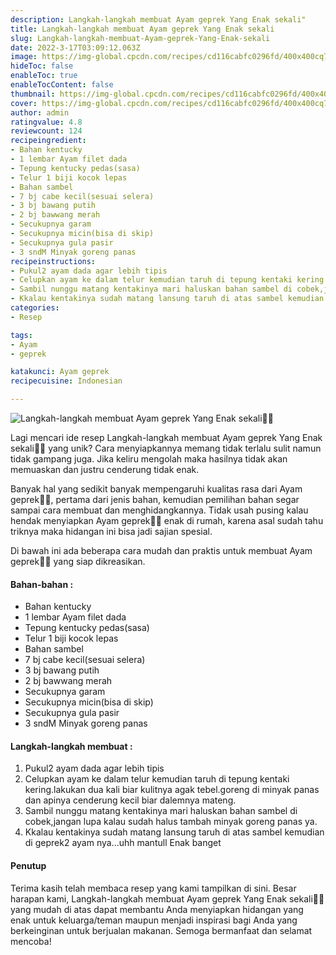 ```yaml
---
description: Langkah-langkah membuat Ayam geprek Yang Enak sekali"
title: Langkah-langkah membuat Ayam geprek Yang Enak sekali
slug: Langkah-langkah-membuat-Ayam-geprek-Yang-Enak-sekali
date: 2022-3-17T03:09:12.063Z
image: https://img-global.cpcdn.com/recipes/cd116cabfc0296fd/400x400cq70/photo.jpg
hideToc: false
enableToc: true
enableTocContent: false
thumbnail: https://img-global.cpcdn.com/recipes/cd116cabfc0296fd/400x400cq70/photo.jpg
cover: https://img-global.cpcdn.com/recipes/cd116cabfc0296fd/400x400cq70/photo.jpg
author: admin
ratingvalue: 4.8
reviewcount: 124
recipeingredient:
- Bahan kentucky
- 1 lembar Ayam filet dada
- Tepung kentucky pedas(sasa)
- Telur 1 biji kocok lepas
- Bahan sambel
- 7 bj cabe kecil(sesuai selera)
- 3 bj bawang putih
- 2 bj bawwang merah
- Secukupnya garam
- Secukupnya micin(bisa di skip)
- Secukupnya gula pasir
- 3 sndM Minyak goreng panas
recipeinstructions:
- Pukul2 ayam dada agar lebih tipis
- Celupkan ayam ke dalam telur kemudian taruh di tepung kentaki kering.lakukan dua kali biar kulitnya agak tebel.goreng di minyak panas dan apinya cenderung kecil biar dalemnya mateng.
- Sambil nunggu matang kentakinya mari haluskan bahan sambel di cobek,jangan lupa kalau sudah halus tambah minyak goreng panas ya.
- Kkalau kentakinya sudah matang lansung taruh di atas sambel kemudian di geprek2 ayam nya...uhh mantull Enak banget
categories:
- Resep

tags:
- Ayam
- geprek

katakunci: Ayam geprek
recipecuisine: Indonesian

---
```


![Langkah-langkah membuat Ayam geprek Yang Enak sekali👩‍🍳](https://img-global.cpcdn.com/recipes/cd116cabfc0296fd/400x400cq70/photo.jpg)

Lagi mencari ide resep Langkah-langkah membuat Ayam geprek Yang Enak sekali👩‍🍳 yang unik? Cara menyiapkannya memang tidak terlalu sulit namun tidak gampang juga. Jika keliru mengolah maka hasilnya tidak akan memuaskan dan justru cenderung tidak enak.

Banyak hal yang sedikit banyak mempengaruhi kualitas rasa dari Ayam geprek👩‍🍳, pertama dari jenis bahan, kemudian pemilihan bahan segar sampai cara membuat dan menghidangkannya. Tidak usah pusing kalau hendak menyiapkan Ayam geprek👩‍🍳 enak di rumah, karena asal sudah tahu triknya maka hidangan ini bisa jadi sajian spesial.

Di bawah ini ada beberapa cara mudah dan praktis untuk membuat Ayam geprek👩‍🍳 yang siap dikreasikan.

<!--inarticleads1-->

#### Bahan-bahan :

- Bahan kentucky
- 1 lembar Ayam filet dada
- Tepung kentucky pedas(sasa)
- Telur 1 biji kocok lepas
- Bahan sambel
- 7 bj cabe kecil(sesuai selera)
- 3 bj bawang putih
- 2 bj bawwang merah
- Secukupnya garam
- Secukupnya micin(bisa di skip)
- Secukupnya gula pasir
- 3 sndM Minyak goreng panas

<!--inarticleads2-->

#### Langkah-langkah membuat :

1. Pukul2 ayam dada agar lebih tipis
1. Celupkan ayam ke dalam telur kemudian taruh di tepung kentaki kering.lakukan dua kali biar kulitnya agak tebel.goreng di minyak panas dan apinya cenderung kecil biar dalemnya mateng.
1. Sambil nunggu matang kentakinya mari haluskan bahan sambel di cobek,jangan lupa kalau sudah halus tambah minyak goreng panas ya.
1. Kkalau kentakinya sudah matang lansung taruh di atas sambel kemudian di geprek2 ayam nya...uhh mantull Enak banget

#### Penutup

Terima kasih telah membaca resep yang kami tampilkan di sini. Besar harapan kami, Langkah-langkah membuat Ayam geprek Yang Enak sekali👩‍🍳 yang mudah di atas dapat membantu Anda menyiapkan hidangan yang enak untuk keluarga/teman maupun menjadi inspirasi bagi Anda yang berkeinginan untuk berjualan makanan. Semoga bermanfaat dan selamat mencoba!